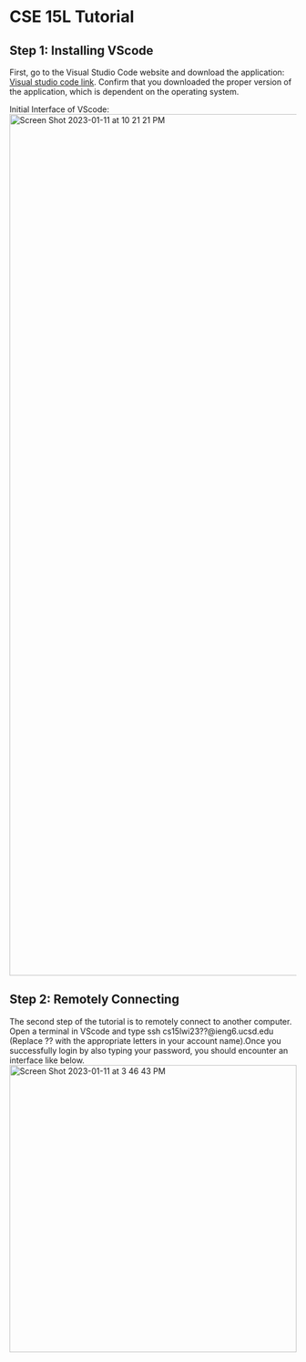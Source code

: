 # CSE 15L Tutorial
## Step 1: Installing VScode

First, go to the Visual Studio Code website and download the application: [Visual studio code link](https://code.visualstudio.com/).
Confirm that you downloaded the proper version of the application, which is dependent on the operating system.

Initial Interface of VScode:
<img width="1512" alt="Screen Shot 2023-01-11 at 10 21 21 PM" src="https://user-images.githubusercontent.com/122497830/211992664-4e7a4c5a-934a-4dc8-a68d-6d610c3e16f0.png">

## Step 2: Remotely Connecting
The second step of the tutorial is to remotely connect to another computer. Open a terminal in VScode and type ssh cs15lwi23??@ieng6.ucsd.edu (Replace ?? with the appropriate letters in your account name).Once you successfully login by also typing your password, you should encounter an interface like below.
<img width="504" alt="Screen Shot 2023-01-11 at 3 46 43 PM" src="https://user-images.githubusercontent.com/122497830/211998602-5b4a637c-16ee-4f40-8918-b5e470238759.png">
